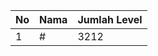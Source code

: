 | No | Nama            | Jumlah Level |
|----|-----------------|--------------|
| 1  | #    |    3212        |

